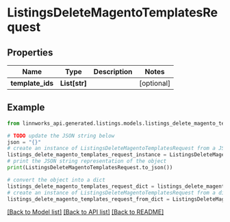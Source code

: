 # ListingsDeleteMagentoTemplatesRequest


## Properties

Name | Type | Description | Notes
------------ | ------------- | ------------- | -------------
**template_ids** | **List[str]** |  | [optional] 

## Example

```python
from linnworks_api.generated.listings.models.listings_delete_magento_templates_request import ListingsDeleteMagentoTemplatesRequest

# TODO update the JSON string below
json = "{}"
# create an instance of ListingsDeleteMagentoTemplatesRequest from a JSON string
listings_delete_magento_templates_request_instance = ListingsDeleteMagentoTemplatesRequest.from_json(json)
# print the JSON string representation of the object
print(ListingsDeleteMagentoTemplatesRequest.to_json())

# convert the object into a dict
listings_delete_magento_templates_request_dict = listings_delete_magento_templates_request_instance.to_dict()
# create an instance of ListingsDeleteMagentoTemplatesRequest from a dict
listings_delete_magento_templates_request_from_dict = ListingsDeleteMagentoTemplatesRequest.from_dict(listings_delete_magento_templates_request_dict)
```
[[Back to Model list]](../README.md#documentation-for-models) [[Back to API list]](../README.md#documentation-for-api-endpoints) [[Back to README]](../README.md)


